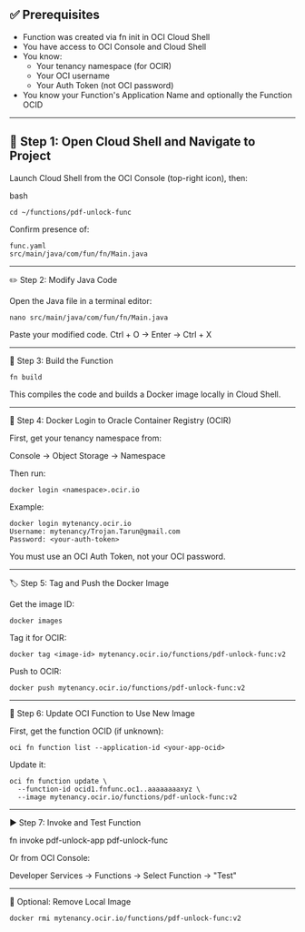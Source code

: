 
## ✅ Prerequisites

- Function was created via fn init in OCI Cloud Shell
- You have access to OCI Console and Cloud Shell
- You know:
  - Your tenancy namespace (for OCIR)
  - Your OCI username
  - Your Auth Token (not OCI password)
- You know your Function's Application Name and optionally the Function OCID

---

## 🧭 Step 1: Open Cloud Shell and Navigate to Project

Launch Cloud Shell from the OCI Console (top-right icon), then:

bash
````
cd ~/functions/pdf-unlock-func
````
Confirm presence of:
```
func.yaml
src/main/java/com/fun/fn/Main.java
```

---

✏️ Step 2: Modify Java Code

Open the Java file in a terminal editor:
```
nano src/main/java/com/fun/fn/Main.java
```
Paste your modified code. 
Ctrl + O → Enter → Ctrl + X



---

🧱 Step 3: Build the Function
```
fn build
```
This compiles the code and builds a Docker image locally in Cloud Shell.


---

🔐 Step 4: Docker Login to Oracle Container Registry (OCIR)

First, get your tenancy namespace from:

Console → Object Storage → Namespace


Then run:
```
docker login <namespace>.ocir.io
```
Example:
```
docker login mytenancy.ocir.io
Username: mytenancy/Trojan.Tarun@gmail.com
Password: <your-auth-token>
```
You must use an OCI Auth Token, not your OCI password.


---

🏷️ Step 5: Tag and Push the Docker Image

Get the image ID:
```
docker images
```
Tag it for OCIR:
```
docker tag <image-id> mytenancy.ocir.io/functions/pdf-unlock-func:v2
```
Push to OCIR:
```
docker push mytenancy.ocir.io/functions/pdf-unlock-func:v2
```

---

🔁 Step 6: Update OCI Function to Use New Image

First, get the function OCID (if unknown):
```
oci fn function list --application-id <your-app-ocid>
```
Update it:
```
oci fn function update \
  --function-id ocid1.fnfunc.oc1..aaaaaaaaxyz \
  --image mytenancy.ocir.io/functions/pdf-unlock-func:v2
```

---

▶️ Step 7: Invoke and Test Function

fn invoke pdf-unlock-app pdf-unlock-func

Or from OCI Console:

Developer Services → Functions → Select Function → "Test"



---

🧹 Optional: Remove Local Image
```
docker rmi mytenancy.ocir.io/functions/pdf-unlock-func:v2
```

